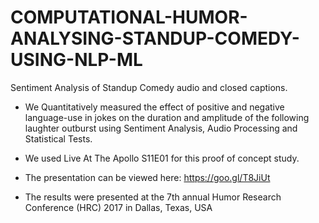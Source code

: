 # COMPUTATIONAL-HUMOR-ANALYSING-STANDUP-COMEDY-USING-NLP-ML
Sentiment Analysis of Standup Comedy  audio and closed captions.

- We Quantitatively measured the effect of positive and negative language-use in jokes on the duration and amplitude of the following
laughter outburst using Sentiment Analysis, Audio Processing and Statistical Tests.

- We used Live At The Apollo S11E01 for this proof of concept study.

- The presentation can be viewed here: https://goo.gl/T8JiUt

- The results were presented at the 7th annual Humor Research Conference (HRC) 2017 in Dallas, Texas, USA
